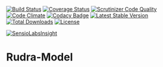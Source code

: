 [![Build Status](https://travis-ci.org/Jagepard/Rudra-Model.svg?branch=master)](https://travis-ci.org/Jagepard/Rudra-Model)
[![Coverage Status](https://coveralls.io/repos/github/Jagepard/Rudra-Model/badge.svg?branch=master)](https://coveralls.io/github/Jagepard/Rudra-Model?branch=master)
[![Scrutinizer Code Quality](https://scrutinizer-ci.com/g/Jagepard/Rudra-Model/badges/quality-score.png?b=master)](https://scrutinizer-ci.com/g/Jagepard/Rudra-Model/?branch=master)
[![Code Climate](https://codeclimate.com/github/Jagepard/Rudra-Model/badges/gpa.svg)](https://codeclimate.com/github/Jagepard/Rudra-Model)
[![Codacy Badge](https://api.codacy.com/project/badge/Grade/c297488e6129410d944f6abc210412e2)](https://www.codacy.com/app/Jagepard/Rudra-Model?utm_source=github.com&amp;utm_medium=referral&amp;utm_content=Jagepard/Rudra-Model&amp;utm_campaign=Badge_Grade)
[![Latest Stable Version](https://poser.pugx.org/rudra/validation/v/stable)](https://packagist.org/packages/rudra/model)
[![Total Downloads](https://poser.pugx.org/rudra/validation/downloads)](https://packagist.org/packages/rudra/model)
[![License](https://poser.pugx.org/rudra/validation/license)](https://packagist.org/packages/rudra/model)

[![SensioLabsInsight](https://insight.sensiolabs.com/projects/b67b26a9-5cca-4047-9ed9-329554573795/big.png)](https://insight.sensiolabs.com/projects/b67b26a9-5cca-4047-9ed9-329554573795)
# Rudra-Model
